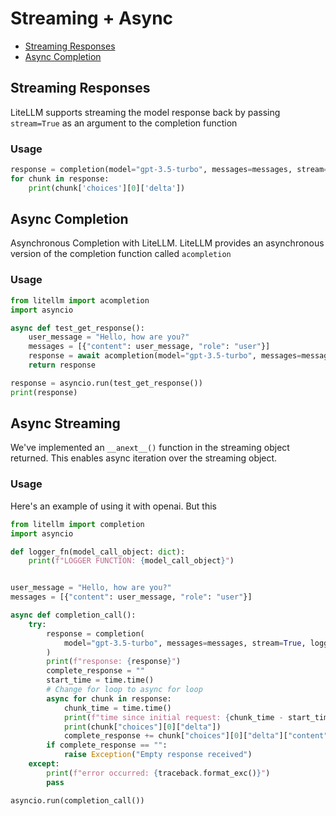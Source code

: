 # Streaming + Async

- [Streaming Responses](#streaming-responses)
- [Async Completion](#async-completion)

## Streaming Responses
LiteLLM supports streaming the model response back by passing `stream=True` as an argument to the completion function
### Usage
```python
response = completion(model="gpt-3.5-turbo", messages=messages, stream=True)
for chunk in response:
    print(chunk['choices'][0]['delta'])

```

## Async Completion
Asynchronous Completion with LiteLLM. LiteLLM provides an asynchronous version of the completion function called `acompletion`
### Usage
```python
from litellm import acompletion
import asyncio

async def test_get_response():
    user_message = "Hello, how are you?"
    messages = [{"content": user_message, "role": "user"}]
    response = await acompletion(model="gpt-3.5-turbo", messages=messages)
    return response

response = asyncio.run(test_get_response())
print(response)

```

## Async Streaming
We've implemented an `__anext__()` function in the streaming object returned. This enables async iteration over the streaming object.

### Usage
Here's an example of using it with openai. But this
```python
from litellm import completion
import asyncio

def logger_fn(model_call_object: dict):
    print(f"LOGGER FUNCTION: {model_call_object}")


user_message = "Hello, how are you?"
messages = [{"content": user_message, "role": "user"}]

async def completion_call():
    try:
        response = completion(
            model="gpt-3.5-turbo", messages=messages, stream=True, logger_fn=logger_fn
        )
        print(f"response: {response}")
        complete_response = ""
        start_time = time.time()
        # Change for loop to async for loop
        async for chunk in response:
            chunk_time = time.time()
            print(f"time since initial request: {chunk_time - start_time:.5f}")
            print(chunk["choices"][0]["delta"])
            complete_response += chunk["choices"][0]["delta"]["content"]
        if complete_response == "":
            raise Exception("Empty response received")
    except:
        print(f"error occurred: {traceback.format_exc()}")
        pass

asyncio.run(completion_call())
```
